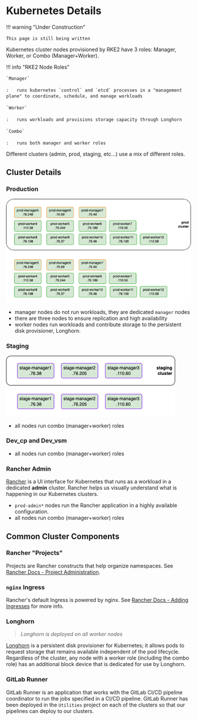 # Kubernetes Details

!!! warning "Under Construction"

    This page is still being written

Kubernetes cluster nodes provisioned by RKE2 have 3 roles: Manager, Worker, or Combo (Manager+Worker).

!!! info "RKE2 Node Roles"

    `Manager`

    :   runs kubernetes `control` and `etcd` processes in a "management plane" to coordinate, schedule, and manage workloads

    `Worker`

    :   runs workloads and provisions storage capacity through Longhorn

    `Combo`

    :   runs both manager and worker roles

Different clusters (admin, prod, staging, etc...) use a mix of different roles.

## Cluster Details

### Production

![prod-cluster diagram](../assets/kubernetes-prod-cluster-light.png#only-light)
![kubernetes-prod-cluster diagram dark](../assets/kubernetes-prod-cluster-dark.png#only-dark)

* manager nodes do not run workloads, they are dedicated `manager` nodes
* there are three nodes to ensure replication and high availability
* worker nodes run workloads and contribute storage to the persistent disk provisioner, Longhorn.

### Staging

![staging-cluster diagram](../assets/kubernetes-staging-cluster-light.png#only-light)
![staging-cluster diagram dark](../assets/kubernetes-staging-cluster-dark.png#only-dark)

* all nodes run combo (manager+worker) roles

### Dev_cp and Dev_vsm

* all nodes run combo (manager+worker) roles

### Rancher Admin

[Rancher](https://www.suse.com/products/suse-rancher/) is a UI interface for Kubernetes that runs as a workload in a dedicated **admin** cluster. Rancher helps us visually understand what is happening in our Kubernetes clusters.

* `prod-admin*` nodes run the Rancher application in a highly available configuration.
* all nodes run combo (manager+worker) roles

## Common Cluster Components

### Rancher "Projects"

Projects are Rancher constructs that help organize namespaces. See [Rancher Docs - Project Administration](https://rancher.com/docs/rancher/v2.6/en/project-admin/).

### `nginx` Ingress

Rancher's default Ingress is powered by nginx. See [Rancher Docs - Adding Ingresses](https://rancher.com/docs/rancher/v2.6/en/k8s-in-rancher/load-balancers-and-ingress/ingress/) for more info.

### Longhorn

> *Longhorn is deployed on all worker nodes*

[Longhorn](https://www.longhorn.io) is a persistent disk provisioner for Kubernetes; it allows pods to request storage that remains available independent of the pod lifecycle. Regardless of the cluster, any node with a worker role (including the combo role) has an additional block device that is dedicated for use by Longhorn.

### GitLab Runner

GitLab Runner is an application that works with the GitLab CI/CD pipeline coordinator to run the jobs specified in a CI/CD pipeline. GitLab Runner has been deployed in the `Utilities` project on each of the clusters so that our pipelines can deploy to our clusters.
